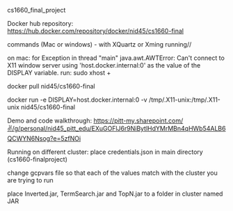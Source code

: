 cs1660_final_project

Docker hub repository: https://hub.docker.com/repository/docker/nid45/cs1660-final

commands (Mac or windows) - with XQuartz or Xming running//

on mac: for Exception in thread "main" java.awt.AWTError: Can't connect to X11 window server using 'host.docker.internal:0' as the value of the DISPLAY variable. run: sudo xhost +

docker pull nid45/cs1660-final

docker run -e DISPLAY=host.docker.internal:0 -v /tmp/.X11-unix:/tmp/.X11-unix nid45/cs1660-final

Demo and code walkthrough: https://pitt-my.sharepoint.com/✌️/g/personal/nid45_pitt_edu/EXuGOFlJ6r9NiBytlHdYMrMBn4qHWb54ALB6QCWYN6Nsog?e=5zfNOi

Running on different cluster: place credentials.json in main directory (cs1660-finalproject)

change gcpvars file so that each of the values match with the cluster you are trying to run

place Inverted.jar, TermSearch.jar and TopN.jar to a folder in cluster named JAR